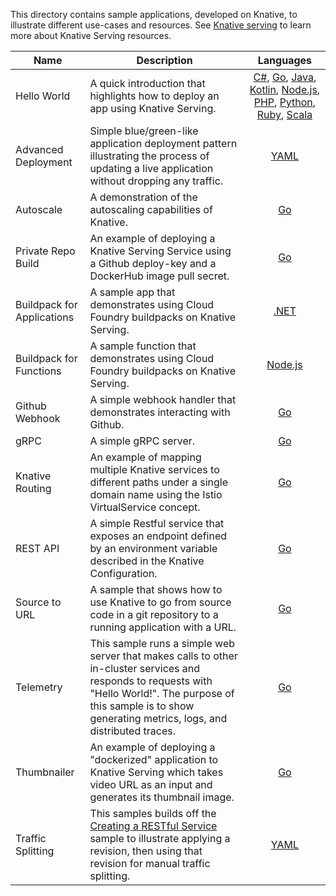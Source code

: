 
This directory contains sample applications, developed on Knative, to illustrate
different use-cases and resources. See
[Knative serving](https://github.com/knative/docs/tree/master/serving) to learn
more about Knative Serving resources.

| Name                       | Description                                                                                                                                                                                                              |                                                                                                                                                             Languages                                                                                                                                                              |
| -------------------------- | ------------------------------------------------------------------------------------------------------------------------------------------------------------------------------------------------------------------------ | :--------------------------------------------------------------------------------------------------------------------------------------------------------------------------------------------------------------------------------------------------------------------------------------------------------------------------------: |
| Hello World                | A quick introduction that highlights how to deploy an app using Knative Serving.                                                                                                                                         | [C#](helloworld-csharp/README.md), [Go](helloworld-go/README.md), [Java](helloworld-java/README.md), [Kotlin](helloworld-kotlin/README.md), [Node.js](helloworld-nodejs/README.md), [PHP](helloworld-php/README.md), [Python](helloworld-python/README.md), [Ruby](helloworld-ruby/README.md), [Scala](helloworld-scala/README.md) |
| Advanced Deployment        | Simple blue/green-like application deployment pattern illustrating the process of updating a live application without dropping any traffic.                                                                              |                                                                                                                                                  [YAML](blue-green-deployment.md)                                                                                                                                                  |
| Autoscale                  | A demonstration of the autoscaling capabilities of Knative.                                                                                                                                                              |                                                                                                                                                    [Go](autoscale-go/README.md)                                                                                                                                                    |
| Private Repo Build         | An example of deploying a Knative Serving Service using a Github deploy-key and a DockerHub image pull secret.                                                                                                           |                                                                                                                                               [Go](build-private-repo-go/README.md)                                                                                                                                                |
| Buildpack for Applications | A sample app that demonstrates using Cloud Foundry buildpacks on Knative Serving.                                                                                                                                        |                                                                                                                                               [.NET](buildpack-app-dotnet/README.md)                                                                                                                                               |
| Buildpack for Functions    | A sample function that demonstrates using Cloud Foundry buildpacks on Knative Serving.                                                                                                                                   |                                                                                                                                           [Node.js](buildpack-function-nodejs/README.md)                                                                                                                                           |
| Github Webhook             | A simple webhook handler that demonstrates interacting with Github.                                                                                                                                                      |                                                                                                                                                   [Go](gitwebhook-go/README.md)                                                                                                                                                    |
| gRPC                       | A simple gRPC server.                                                                                                                                                                                                    |                                                                                                                                                    [Go](grpc-ping-go/README.md)                                                                                                                                                    |
| Knative Routing            | An example of mapping multiple Knative services to different paths under a single domain name using the Istio VirtualService concept.                                                                                    |                                                                                                                                                 [Go](knative-routing-go/README.md)                                                                                                                                                 |
| REST API                   | A simple Restful service that exposes an endpoint defined by an environment variable described in the Knative Configuration.                                                                                             |                                                                                                                                                    [Go](rest-api-go/README.md)                                                                                                                                                     |
| Source to URL              | A sample that shows how to use Knative to go from source code in a git repository to a running application with a URL.                                                                                                   |                                                                                                                                                  [Go](source-to-url-go/README.md)                                                                                                                                                  |
| Telemetry                  | This sample runs a simple web server that makes calls to other in-cluster services and responds to requests with "Hello World!". The purpose of this sample is to show generating metrics, logs, and distributed traces. |                                                                                                                                                    [Go](telemetry-go/README.md)                                                                                                                                                    |
| Thumbnailer                | An example of deploying a "dockerized" application to Knative Serving which takes video URL as an input and generates its thumbnail image.                                                                               |                                                                                                                                                   [Go](thumbnailer-go/README.md)                                                                                                                                                   |
| Traffic Splitting          | This samples builds off the [Creating a RESTful Service](./rest-api-go) sample to illustrate applying a revision, then using that revision for manual traffic splitting.                                                 |                                                                                                                                                [YAML](traffic-splitting/README.md)                                                                                                                                                 |
